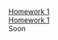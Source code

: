 [Homework 1](https://mrsaladbutt.github.io/genius-homeworks/genius-homework-1)<br>
[Homework 1](https://mrsaladbutt.github.io/genius-homeworks/genius-homework-2)<br>
Soon
